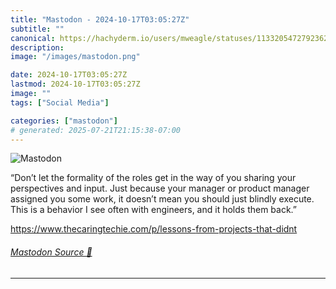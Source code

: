 ```yaml
---
title: "Mastodon - 2024-10-17T03:05:27Z"
subtitle: ""
canonical: https://hachyderm.io/users/mweagle/statuses/113320547279236237
description:
image: "/images/mastodon.png"

date: 2024-10-17T03:05:27Z
lastmod: 2024-10-17T03:05:27Z
image: ""
tags: ["Social Media"]

categories: ["mastodon"]
# generated: 2025-07-21T21:15:38-07:00
---
```

![Mastodon](/images/mastodon.png)

<p>“Don’t let the formality of the roles get in the way of you sharing your perspectives and input. Just because your manager or product manager assigned you some work, it doesn’t mean you should just blindly execute. This is a behavior I see often with engineers, and it holds them back.”</p><p><a href="https://www.thecaringtechie.com/p/lessons-from-projects-that-didnt" target="_blank" rel="nofollow noopener noreferrer" translate="no"><span class="invisible">https://www.</span><span class="ellipsis">thecaringtechie.com/p/lessons-</span><span class="invisible">from-projects-that-didnt</span></a></p>


###### [Mastodon Source 🐘](https://hachyderm.io/@mweagle/113320547279236237)

___
